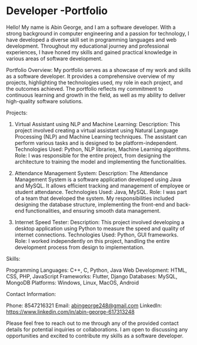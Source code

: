 # Developer -Portfolio

Hello! My name is Abin George, and I am a software developer. With a strong background in computer engineering and a passion for technology, I have developed a diverse skill set in programming languages and web development. Throughout my educational journey and professional experiences, I have honed my skills and gained practical knowledge in various areas of software development.

Portfolio Overview:
My portfolio serves as a showcase of my work and skills as a software developer. It provides a comprehensive overview of my projects, highlighting the technologies used, my role in each project, and the outcomes achieved. The portfolio reflects my commitment to continuous learning and growth in the field, as well as my ability to deliver high-quality software solutions.


Projects:

1) Virtual Assistant using NLP and Machine Learning:
Description: This project involved creating a virtual assistant using Natural Language Processing (NLP) and Machine Learning techniques. The assistant can perform various tasks and is designed to be platform-independent.
Technologies Used: Python, NLP libraries, Machine Learning algorithms.
Role: I was responsible for the entire project, from designing the architecture to training the model and implementing the functionalities.

2) Attendance Management System:
Description: The Attendance Management System is a software application developed using Java and MySQL. It allows efficient tracking and management of employee or student attendance.
Technologies Used: Java, MySQL.
Role: I was part of a team that developed the system. My responsibilities included designing the database structure, implementing the front-end and back-end functionalities, and ensuring smooth data management.

3) Internet Speed Tester:
Description: This project involved developing a desktop application using Python to measure the speed and quality of internet connections.
Technologies Used: Python, GUI frameworks.
Role: I worked independently on this project, handling the entire development process from design to implementation.


Skills:

Programming Languages: C++, C, Python, Java
Web Development: HTML, CSS, PHP, JavaScript
Frameworks: Flutter, Django
Databases: MySQL, MongoDB
Platforms: Windows, Linux, MacOS, Android


Contact Information:

Phone: 8547216321
Email: abingeorge248@gmail.com
LinkedIn: https://www.linkedin.com/in/abin-george-617313248

Please feel free to reach out to me through any of the provided contact details for potential inquiries or collaborations. I am open to discussing any opportunities and excited to contribute my skills as a software developer.
